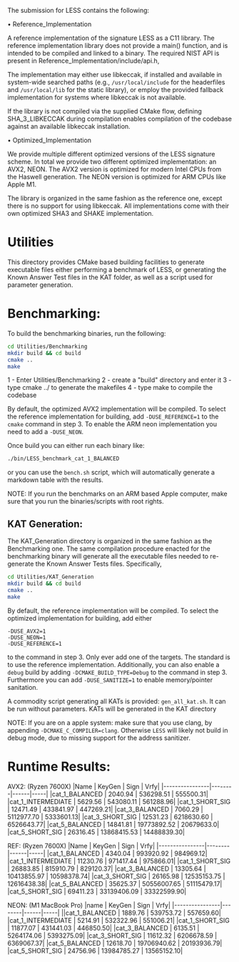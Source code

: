 The submission for LESS contains the following:

• Reference_Implementation

A reference implementation of the signature LESS as a C11 library. The 
reference implementation library does not provide a main() function, and is
intended to be compiled and linked to a binary. The required NIST API is 
present in Reference_Implementation/include/api.h,

The implementation may either use libkeccak, if installed and available in 
system-wide searched paths (e.g., `/usr/local/include` for the headerfiles and
`/usr/local/lib` for the static library), or employ the provided fallback 
implementation for systems where libkeccak is not  available. 

If the library is not compiled via the supplied CMake flow, defining 
SHA_3_LIBKECCAK during compilation enables compilation of the codebase against 
an available libkeccak installation.

• Optimized_Implementation

We provide multiple different optimized versions of the LESS signature scheme.
In total we provide two different optimized implementation: an AVX2, NEON.
The AVX2 version is optimized for modern Intel CPUs from the Haswell generation.
The NEON version is optimized for ARM CPUs like Apple M1. 

The library is organized in the same fashion as the reference one, except there 
is no support for using libkeccak. All implementations come with their own 
optimized SHA3 and SHAKE implementation.


Utilities
===========

This directory provides CMake based building facilities to generate executable 
files either performing a benchmark of LESS, or generating the Known Answer 
Test files in the KAT folder, as well as a script used for parameter generation.

Benchmarking:
=============

To build the benchmarking binaries, run the following:
```bash
cd Utilities/Benchmarking
mkdir build && cd build
cmake .. 
make 
```
1 - Enter Utilities/Benchmarking
2 - create a "build" directory and enter it
3 - type cmake ../ to generate the makefiles
4 - type make to compile the codebase

By default, the optimized AVX2 implementation will be compiled. To select the
reference implementation for building, add `-DUSE_REFERENCE=1` to the `cmake`
command in step 3. To enable the ARM neon implementation you need to add a 
`-DUSE_NEON`.

Once build you can either run each binary like:
```bash
./bin/LESS_benchmark_cat_1_BALANCED
```
or you can use the `bench.sh` script, which will automatically generate a markdown
table with the results.

NOTE: If you run the benchmarks on an ARM based Apple computer, make sure that
    you run the binaries/scripts with root rights.

KAT Generation:
--------------

The KAT_Generation directory is organized in the same fashion as the
Benchmarking one. The same compilation procedure enacted for the benchmarking 
binary will generate all the executable files needed to re-generate the Known 
Answer Tests files. Specifically,
```bash
cd Utilities/KAT_Generation
mkdir build && cd build
cmake .. 
make 
```

By default, the reference implementation will be compiled. To select the 
optimized implementation for building, add either 
```
-DUSE_AVX2=1
-DUSE_NEON=1
-DUSE_REFERENCE=1
```

to the command in step 3. Only ever add one of the targets. The standard is to 
use the reference implementation. Additionally, you can also enable a `debug` 
build by adding `-DCMAKE_BUILD_TYPE=Debug` to the command in step 3. Furthermore
you can add `-DUSE_SANITIZE=1` to enable memory/pointer sanitation.

A commodity script generating all KATs is provided: `gen_all_kat.sh`. It can be 
run without parameters. KATs will be generated in the KAT directory

NOTE: If you are on a apple system: make sure that you use clang, by appending
    `-DCMAKE_C_COMPILER=clang`. Otherwise `LESS` will likely not build in 
    debug mode, due to missing support for the address sanitizer.


Runtime Results:
===============

AVX2: (Ryzen 7600X)
|Name            | KeyGen | Sign | Vrfy|
|----------------|--------|------|-----|
|cat_1_BALANCED | 2040.94 | 536298.51 | 555500.31|
|cat_1_INTERMEDIATE | 5629.56 | 543080.11 | 561288.96|
|cat_1_SHORT_SIG | 12471.49 | 433841.97 | 447269.21|
|cat_3_BALANCED | 7060.29 | 5112977.70 | 5333601.13|
|cat_3_SHORT_SIG | 12531.23 | 6218630.60 | 6526643.77|
|cat_5_BALANCED | 14841.81 | 19773892.52 | 20679633.0|
|cat_5_SHORT_SIG | 26316.45 | 13868415.53 | 14488839.30|

REF: (Ryzen 7600X)
|Name            | KeyGen | Sign | Vrfy|
|----------------|--------|------|-----|
|cat_1_BALANCED | 4340.04 | 993920.92 | 984969.12|
|cat_1_INTERMEDIATE | 11230.76 | 971417.44 | 975866.01|
|cat_1_SHORT_SIG | 26883.85 | 815910.79 | 829120.37|
|cat_3_BALANCED | 13305.64 | 10413855.97 | 10598378.74|
|cat_3_SHORT_SIG | 26165.98 | 12535153.75 | 12616438.38|
|cat_5_BALANCED | 35625.37 | 50556007.65 | 51115479.17|
|cat_5_SHORT_SIG | 69411.23 | 33139406.09 | 33322599.90|

NEON: (M1 MacBook Pro)
|name            | KeyGen | Sign | Vrfy|
|----------------|--------|------|-----|
||cat_1_BALANCED | 1889.76 | 539753.72 | 557659.60|
|cat_1_INTERMEDIATE | 5214.91 | 532322.96 | 551006.21|
|cat_1_SHORT_SIG | 11877.07 | 431441.03 | 446850.50|
|cat_3_BALANCED | 6135.51 | 5264174.06 | 5393275.09|
|cat_3_SHORT_SIG | 11612.32 | 6206678.59 | 6369067.37|
|cat_5_BALANCED | 12618.70 | 19706940.62 | 20193936.79|
|cat_5_SHORT_SIG | 24756.96 | 13984785.27 | 13565152.10|
